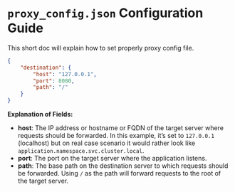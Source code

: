 # `proxy_config.json` Configuration Guide

This short doc will explain how to set properly proxy config file.

```json
{
    "destination": {
        "host": "127.0.0.1",
        "port": 8080,
        "path": "/"
    }
}
```

**Explanation of Fields:**

* **host**: The IP address or hostname or FQDN of the target server where requests should be forwarded. In this example, it’s set to `127.0.0.1` (localhost) but on real case scenario it would rather look like `application.namespace.svc.cluster.local`.
* **port**: The port on the target server where the application listens.
* **path**: The base path on the destination server to which requests should be forwarded. Using `/` as the path will forward requests to the root of the target server.